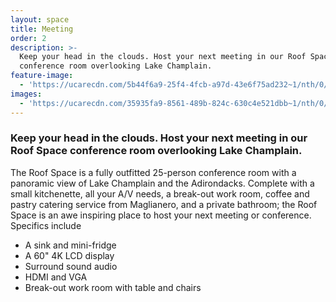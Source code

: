 ```yaml
---
layout: space
title: Meeting
order: 2
description: >-
  Keep your head in the clouds. Host your next meeting in our Roof Space
  conference room overlooking Lake Champlain.
feature-image:
  - 'https://ucarecdn.com/5b44f6a9-25f4-4fcb-a97d-43e6f75ad232~1/nth/0/'
images:
  - 'https://ucarecdn.com/35935fa9-8561-489b-824c-630c4e521dbb~1/nth/0/'
---
```

### Keep your head in the clouds. Host your next meeting in our Roof Space conference room overlooking Lake Champlain.

The Roof Space is a fully outfitted 25-person conference room with a panoramic view of Lake Champlain and the Adirondacks. Complete with a small kitchenette, all your A/V needs, a break-out work room, coffee and pastry catering service from Maglianero, and a private bathroom; the Roof Space is an awe inspiring place to host your next meeting or conference. Specifics include 

* A sink and mini-fridge
* A 60" 4K LCD display
* Surround sound audio
* HDMI and VGA
* Break-out work room with table and chairs
